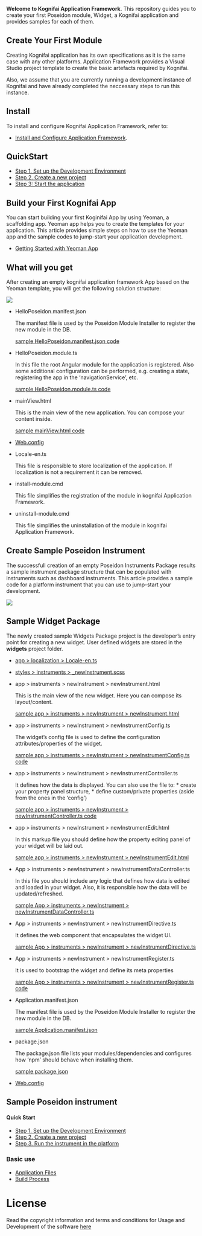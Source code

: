 
__Welcome to Kognifai Application Framework__. This repository guides you to create your first Poseidon module, Widget, a Kognifai application and provides samples for each of them.

## Create Your First Module 
Creating Kognifai application has its own specifications as it is the  same case with any other platforms. Application Framework provides a Visual Studio project template to create the basic artefacts required by Kognifai. 

Also, we assume that you are currently running a development instance of Kognifai and have already completed the neccessary steps to run this instance.

## Install

To install and configure Kognifai Application Framework, refer to: 
* [Install and Configure Application Framework](https://github.com/kognifai/Core_Documentation/wiki).

## QuickStart
* [Step 1. Set up the Development Environment](https://github.com/kognifai/Core_Documentation/blob/master/LinkedPages/Set%20up%20the%20Development%20Environment.md)
* [Step 2. Create a new project](https://github.com/kognifai/Core_Documentation/blob/master/LinkedPages/Set%20up%20the%20Development%20Environment.md)
* [Step 3: Start the application](https://github.com/kognifai/Core_Documentation/blob/master/LinkedPages/Set%20up%20the%20Development%20Environment.md)


## Build your First Kognifai App
You can start building your first Koginifai App by using Yeoman, a scaffolding app. Yeoman app helps you to create the templates for your application. This article provides simple steps on how to use the Yeoman app and the sample codes to jump-start your application development.
* [Getting Started with Yeoman App](https://github.com/kognifai/Core_Documentation/blob/master/LinkedPages/Getting%20Started%20with%20Yeoman%20App.md)

## What will you get
After creating an empty kognifai application framework App based on the Yeoman template, you will get the following solution structure:

![](https://github.com/kognifai/Core_Documentation/blob/master/images/node_modules.png)

* HelloPoseidon.manifest.json

  The manifest file is used by the Poseidon Module Installer to register the new module in the DB.
  
   [sample HelloPoseidon.manifest.json code](https://github.com/kognifai/Core_Documentation/blob/master/Sample%20Poseidon%20Instrument/HelloPoseidon.manifest.json)
   
 * HelloPoseidon.module.ts
 
   In this file the root Angular module for the application is registered. Also some additional configuration can be performed, e.g.  creating a state, registering the app in the ‘navigationService’, etc.
   
    [sample HelloPoseidon.module.ts code](https://github.com/kognifai/Core_Documentation/blob/master//Sample%20Poseidon%20Instrument/HelloPoseidon.module.ts)
 
 * mainView.html
 
     This is the main view of the new application. You can compose your content inside.
     
     [sample mainView.html code](https://github.com/kognifai/Core_Documentation/blob/master/HelloPoseidon/mainView.html)
     
* [Web.config](https://github.com/kognifai/Core_Documentation/blob/master/HelloPoseidon/Web.config)
* Locale-en.ts

    This file is responsible to store localization of the application. If localization is not a requirement it can be removed. 
    
* install-module.cmd

    This file simplifies the registration of the module in kognifai Application Framework.

* uninstall-module.cmd

    This file simplifies the uninstallation of the module in kognifai Application Framework.
  
 ## Create Sample Poseidon Instrument 
The successfull creation of an empty Poseidon Instruments Package results a sample instrument package structure that can be populated with instruments such as dashboard instruments. This article provides a sample code for a platform instrument that you can use to jump-start your development. 

![](https://github.com/kognifai/Core_Documentation/blob/master/images/Solution%20Poseidon.png)

## Sample Widget Package
The newly created sample Widgets Package project is the developer’s entry point for creating a new widget. User defined widgets are stored in the **widgets** project folder.
* [app > localization > Locale-en.ts](https://github.com/kognifai/Core_Documentation/blob/master//Sample%20Poseidon%20Instrument/app%20%3E%20localization%20%3E%20Locale-en.ts)
* [styles > instruments > _newInstrument.scss](https://github.com/kognifai/Core_Documentation/blob/master//Sample%20Poseidon%20Instrument/styles%20%3E%20instruments%20%3E%20_newInstrument.scss)
* app > instruments > newInstrument > newInstrument.html

   This is the main view of the new widget. Here you can compose its layout/content.
   
   [sample app > instruments > newInstrument > newInstrument.html](https://github.com/kognifai/Core_Documentation/blob/master//Sample%20Poseidon%20Instrument/app%20%3E%20instruments%20%3E%20newInstrument%20%3E%20newInstrument.html)
* app > instruments > newInstrument > newInstrumentConfig.ts

   The widget’s config file is used to define the configuration attributes/properties of the widget.

   [ sample app > instruments > newInstrument > newInstrumentConfig.ts code](https://github.com/kognifai/Core_Documentation/blob/master//Sample%20Poseidon%20Instrument/app%20%3E%20instruments%20%3E%20newInstrument%20%3E%20newInstrumentConfig.ts)
* app >  instruments > newInstrument > newInstrumentController.ts

   It defines how the data is displayed. You can also use the file to:
      * create your property panel structure,
      * define custom/private properties (aside from the ones in the ‘config’) 

   [sample app >  instruments > newInstrument > newInstrumentController.ts code](https://github.com/kognifai/Core_Documentation/blob/master/Sample%20Poseidon%20Instrument/app%20%3E%20instruments%20%3E%20newInstrument%20%3E%20newInstrumentController.ts)
   
* app > instruments > newInstrument > newInstrumentEdit.html

  In this markup file you should define how the property editing panel of your widget will be laid out.

  [ sample app > instruments > newInstrument > newInstrumentEdit.html](https://github.com/kognifai/Core_Documentation/blob/master//Sample%20Poseidon%20Instrument/app%20%3E%20instruments%20%3E%20newInstrument%20%3E%20newInstrumentEdit.html)

* App > instruments > newInstrument > newInstrumentDataController.ts

  In this file you should include any logic that defines how data is edited and loaded in your widget. Also, it is responsible how the   data will be updated/refreshed.
  
  [sample App > instruments > newInstrument > newInstrumentDataController.ts](https://github.com/kognifai/Core_Documentation/blob/master//Sample%20Poseidon%20Instrument/App%20%3E%20instruments%20%3E%20newInstrument%20%3E%20newInstrumentDataController.ts)
  
* App > instruments > newInstrument > newInstrumentDirective.ts

  It defines the web component that encapsulates the widget UI.
  
  [ sample App > instruments > newInstrument > newInstrumentDirective.ts](https://github.com/kognifai/Core_Documentation/blob/master//Sample%20Poseidon%20Instrument/App%20%3E%20instruments%20%3E%20newInstrument%20%3E%20newInstrumentDirective.ts)
  
* App > instruments > newInstrument > newInstrumentRegister.ts

  It is used to bootstrap the widget and define its meta properties

  [sample App > instruments > newInstrument > newInstrumentRegister.ts code](https://github.com/kognifai/Core_Documentation/blob/master//Sample%20Poseidon%20Instrument/App%20%3E%20instruments%20%3E%20newInstrument%20%3E%20newInstrumentRegister.ts)
* Application.manifest.json

  The manifest file is used by the Poseidon Module Installer to register the new module in the DB.

  [sample Application.manifest.json](https://github.com/kognifai/Core_Documentation/blob/master//Sample%20Poseidon%20Instrument/Application.manifest.json)
* package.json

  The package.json file lists your modules/dependencies and configures how ‘npm’ should behave when installing them.

  [sample package.json](https://github.com/kognifai/Core_Documentation/blob/master/Sample%20Poseidon%20Instrument/package.json)
* [Web.config](https://github.com/kognifai/Core_Documentation/blob/master/Sample%20Poseidon%20Instrument/Web.config_1)

## Sample Poseidon instrument

#### Quick Start
* [Step 1. Set up the Development Environment](https://github.com/kognifai/Core_Documentation/blob/master/LinkedPages/Sample%20Poseidon%20Instruments%20Package.md)
* [Step 2. Create a new project](https://github.com/kognifai/Core_Documentation/blob/master/LinkedPages/Sample%20Poseidon%20Instruments%20Package.md)
* [Step 3. Run the instrument in the platform](https://github.com/kognifai/Core_Documentation/blob/master/LinkedPages/Sample%20Poseidon%20Instruments%20Package.md)

### Basic use
* [Application Files](https://github.com/kognifai/Core_Documentation/blob/master/LinkedPages/Application%20Files.md)
* [Build Process ](https://github.com/kognifai/Core_Documentation/blob/master/LinkedPages/Build%20Process.md)


# License
Read the copyright information and terms and conditions for Usage and Development of the software [here]( https://github.com/kognifai/Core_Documentation/blob/master/LinkedPages/License.md)
